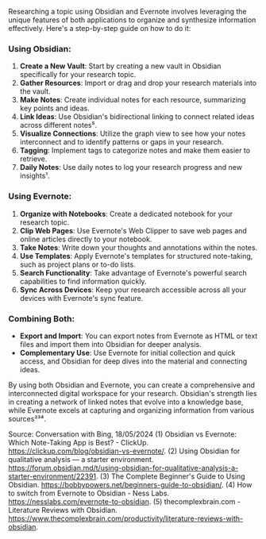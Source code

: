 Researching a topic using Obsidian and Evernote involves leveraging the unique features of both applications to organize and synthesize information effectively. Here's a step-by-step guide on how to do it:

### **Using Obsidian:**
1. **Create a New Vault**: Start by creating a new vault in Obsidian specifically for your research topic.
2. **Gather Resources**: Import or drag and drop your research materials into the vault.
3. **Make Notes**: Create individual notes for each resource, summarizing key points and ideas.
4. **Link Ideas**: Use Obsidian's bidirectional linking to connect related ideas across different notes⁵.
5. **Visualize Connections**: Utilize the graph view to see how your notes interconnect and to identify patterns or gaps in your research.
6. **Tagging**: Implement tags to categorize notes and make them easier to retrieve.
7. **Daily Notes**: Use daily notes to log your research progress and new insights¹.

### **Using Evernote:**
1. **Organize with Notebooks**: Create a dedicated notebook for your research topic.
2. **Clip Web Pages**: Use Evernote's Web Clipper to save web pages and online articles directly to your notebook.
3. **Take Notes**: Write down your thoughts and annotations within the notes.
4. **Use Templates**: Apply Evernote's templates for structured note-taking, such as project plans or to-do lists.
5. **Search Functionality**: Take advantage of Evernote's powerful search capabilities to find information quickly.
6. **Sync Across Devices**: Keep your research accessible across all your devices with Evernote's sync feature.

### **Combining Both:**
- **Export and Import**: You can export notes from Evernote as HTML or text files and import them into Obsidian for deeper analysis.
- **Complementary Use**: Use Evernote for initial collection and quick access, and Obsidian for deep dives into the material and connecting ideas.

By using both Obsidian and Evernote, you can create a comprehensive and interconnected digital workspace for your research. Obsidian's strength lies in creating a network of linked notes that evolve into a knowledge base, while Evernote excels at capturing and organizing information from various sources²³⁴.

Source: Conversation with Bing, 18/05/2024
(1) Obsidian vs Evernote: Which Note-Taking App is Best? - ClickUp. https://clickup.com/blog/obsidian-vs-evernote/.
(2) Using Obsidian for qualitative analysis — a starter environment. https://forum.obsidian.md/t/using-obsidian-for-qualitative-analysis-a-starter-environment/22391.
(3) The Complete Beginner's Guide to Using Obsidian. https://bobbypowers.net/beginners-guide-to-obsidian/.
(4) How to switch from Evernote to Obsidian - Ness Labs. https://nesslabs.com/evernote-to-obsidian.
(5) thecomplexbrain.com - Literature Reviews with Obsidian. https://www.thecomplexbrain.com/productivity/literature-reviews-with-obsidian.